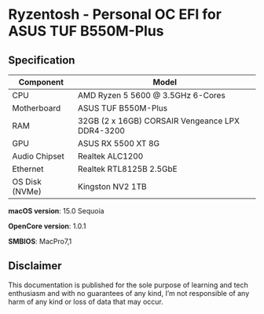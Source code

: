# Ryzentosh - Personal OC EFI for ASUS TUF B550M-Plus

## Specification
| **Component** | **Model** |
| ------------- | --------- |
| CPU | AMD Ryzen 5 5600 @ 3.5GHz 6-Cores |
| Motherboard | ASUS TUF B550M-Plus |
| RAM | 32GB (2 x 16GB) CORSAIR Vengeance LPX DDR4-3200 |
| GPU | ASUS RX 5500 XT 8G |
| Audio Chipset | Realtek ALC1200 |
| Ethernet | Realtek RTL8125B 2.5GbE |
| OS Disk (NVMe) | Kingston NV2 1TB |

**macOS version**: 15.0 Sequoia

**OpenCore version**: 1.0.1

**SMBIOS**:  MacPro7,1

## Disclaimer

This documentation is published for the sole purpose of learning and tech enthusiasm and with no guarantees of any kind, I’m not responsible of any harm of any kind or loss of data that may occur.
